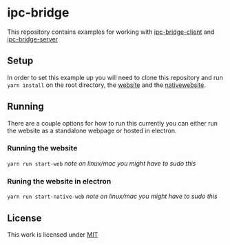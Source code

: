 # ipc-bridge
This repository contains examples for working with [ipc-bridge-client](https://github.com/JeffreyRiggle/ipc-bridge-client) and [ipc-bridge-server](https://github.com/JeffreyRiggle/ipc-bridge-server)

## Setup
In order to set this example up you will need to clone this repository and run `yarn install` on the root directory, the [website](./examples/nativewebsite/package.json) and the [nativewebsite](./examples/website/package.json).

## Running
There are a couple options for how to run this currently you can either run the website as a standalone webpage or hosted in electron.

### Running the website
`yarn run start-web` *note on linux/mac you might have to sudo this*


### Runing the website in electron
`yarn run start-native-web` *note on linux/mac you might have to sudo this*

## License
This work is licensed under [MIT](./LICENSE)